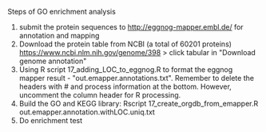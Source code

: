 Steps of GO enrichment analysis 

1. submit the protein sequences to http://eggnog-mapper.embl.de/ for annotation and mapping
2. Download the protein table from NCBI (a total of 60201 proteins) 
   https://www.ncbi.nlm.nih.gov/genome/398 > click tabular in "Download genome annotation"
3. Using R script 17_adding_LOC_to_eggnog.R to format the eggnog mapper result - "out.emapper.annotations.txt". Remember to delete the headers with # and process information at the bottom. However, uncomment the column header for R processing.
4. Build the GO and KEGG library: Rscript 17_create_orgdb_from_emapper.R out.emapper.annotation.withLOC.uniq.txt
5. Do enrichment test
